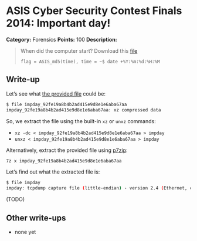 # ASIS Cyber Security Contest Finals 2014: Important day!

**Category:** Forensics
**Points:** 100
**Description:**

> When did the computer start? Download this [file](impday_92fe19a8b4b2ad415e9d8e1e6aba67aa)
>
> `flag = ASIS_md5(time), time = ~$ date +%Y:%m:%d:%H:%M`

## Write-up

Let’s see what [the provided file](impday_92fe19a8b4b2ad415e9d8e1e6aba67aa) could be:

```bash
$ file impday_92fe19a8b4b2ad415e9d8e1e6aba67aa
impday_92fe19a8b4b2ad415e9d8e1e6aba67aa: xz compressed data
```

So, we extract the file using the built-in `xz` or `unxz` commands:

* `xz -dc < impday_92fe19a8b4b2ad415e9d8e1e6aba67aa > impday`
* `unxz < impday_92fe19a8b4b2ad415e9d8e1e6aba67aa > impday`

Alternatively, extract the provided file using [p7zip](http://p7zip.sourceforge.net/):

```bash
7z x impday_92fe19a8b4b2ad415e9d8e1e6aba67aa
```

Let’s find out what the extracted file is:

```bash
$ file impday
impday: tcpdump capture file (little-endian) - version 2.4 (Ethernet, capture length 1514)
```

(TODO)

## Other write-ups

* none yet
